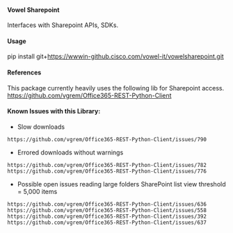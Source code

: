 
#### Vowel Sharepoint 
Interfaces with Sharepoint APIs, SDKs. 

#### Usage
pip install git+https://wwwin-github.cisco.com/vowel-it/vowelsharepoint.git

#### References

This package currently heavily uses the following lib for Sharepoint access.
https://github.com/vgrem/Office365-REST-Python-Client

#### Known Issues with this Library:

- Slow downloads
```
https://github.com/vgrem/Office365-REST-Python-Client/issues/790
```

- Errored downloads without warnings
```
https://github.com/vgrem/Office365-REST-Python-Client/issues/782
https://github.com/vgrem/Office365-REST-Python-Client/issues/776
```

- Possible open issues reading large folders
SharePoint list view threshold = 5,000 items
```
https://github.com/vgrem/Office365-REST-Python-Client/issues/636
https://github.com/vgrem/Office365-REST-Python-Client/issues/558
https://github.com/vgrem/Office365-REST-Python-Client/issues/392
https://github.com/vgrem/Office365-REST-Python-Client/issues/637
```
